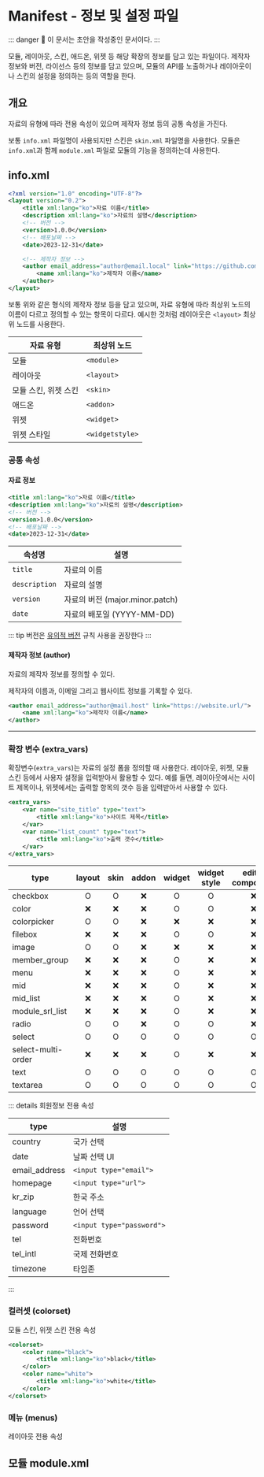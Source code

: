 # Manifest - 정보 및 설정 파일

::: danger
🚧 이 문서는 초안을 작성중인 문서이다.
:::

모듈, 레이아웃, 스킨, 애드온, 위젯 등 해당 확장의 정보를 담고 있는 파일이다. 제작자 정보와 버전, 라이선스 등의 정보를 담고 있으며, 모듈의 API를 노출하거나 레이아웃이나 스킨의 설정을 정의하는 등의 역할을 한다.

## 개요 <Badge type="danger" text="🚧 초안 작성중" />

자료의 유형에 따라 전용 속성이 있으며 제작자 정보 등의 공통 속성을 가진다.

보통 `info.xml` 파일명이 사용되지만 스킨은 `skin.xml` 파일명을 사용한다. 모듈은 `info.xml`과 함께 `module.xml` 파일로 모듈의 기능을 정의하는데 사용한다.

## info.xml

```xml
<?xml version="1.0" encoding="UTF-8"?>
<layout version="0.2">
    <title xml:lang="ko">자료 이름</title>
    <description xml:lang="ko">자료의 설명</description>
    <!-- 버전 -->
    <version>1.0.0</version>
    <!-- 배포날짜 -->
    <date>2023-12-31</date>

    <!-- 제작자 정보 -->
    <author email_address="author@email.local" link="https://github.com/">
        <name xml:lang="ko">제작자 이름</name>
    </author>
</layout>
```

보통 위와 같은 형식의 제작자 정보 등을 담고 있으며, 자료 유형에 따라 최상위 노드의 이름이 다르고 정의할 수 있는 항목이 다르다. 예시한 것처럼 레이아웃은 `<layout>` 최상위 노드를 사용한다.

| 자료 유형            | 최상위 노드     |
| -------------------- | --------------- |
| 모듈                 | `<module>`      |
| 레이아웃             | `<layout>`      |
| 모듈 스킨, 위젯 스킨 | `<skin>`        |
| 애드온               | `<addon>`       |
| 위젯                 | `<widget>`      |
| 위젯 스타일          | `<widgetstyle>` |

### 공통 속성

#### 자료 정보

```xml
<title xml:lang="ko">자료 이름</title>
<description xml:lang="ko">자료의 설명</description>
<!-- 버전 -->
<version>1.0.0</version>
<!-- 배포날짜 -->
<date>2023-12-31</date>
```

| 속성명        | 설명                            |
| ------------- | ------------------------------- |
| `title`       | 자료의 이름                     |
| `description` | 자료의 설명                     |
| `version`     | 자료의 버전 (major.minor.patch) |
| `date`        | 자료의 배포일 (YYYY-MM-DD)      |

::: tip
버전은 [유의적 버전](https://semver.org/lang/ko/) 규칙 사용을 권장한다
:::

#### 제작자 정보 (author)

자료의 제작자 정보를 정의할 수 있다.

제작자의 이름과, 이메일 그리고 웹사이트 정보를 기록할 수 있다.

```xml
<author email_address="author@mail.host" link="https://website.url/">
    <name xml:lang="ko">제작자 이름</name>
</author>
```

---

### 확장 변수 (extra_vars) <Badge type="danger" text="🚧 초안 작성중" />

확장변수(`extra_vars`)는 자료의 설정 폼을 정의할 때 사용한다. 레이아웃, 위젯, 모듈 스킨 등에서 사용자 설정을 입력받아서 활용할 수 있다. 예를 들면, 레이아웃에서는 사이트 제목이나, 위젯에서는 출력할 항목의 갯수 등을 입력받아서 사용할 수 있다.

```xml
<extra_vars>
    <var name="site_title" type="text">
        <title xml:lang="ko">사이트 제목</title>
    </var>
    <var name="list_count" type="text">
        <title xml:lang="ko">출력 갯수</title>
    </var>
</extra_vars>
```

| type               | layout | skin | addon | widget | widget style | editor component |
| ------------------ | :----: | :--: | :---: | :----: | :----------: | :--------------: |
| checkbox           |   O    |  O   |  ❌   |   O    |      O       |        ❌        |
| color              |   ❌   |  ❌  |  ❌   |   O    |      O       |        ❌        |
| colorpicker        |   O    |  O   |  ❌   |   ❌   |      ❌      |        ❌        |
| filebox            |   ❌   |  ❌  |  ❌   |   O    |      O       |        ❌        |
| image              |   O    |  O   |  ❌   |   ❌   |      ❌      |        ❌        |
| member_group       |   ❌   |  ❌  |  ❌   |   O    |      ❌      |        ❌        |
| menu               |   ❌   |  ❌  |  ❌   |   O    |      ❌      |        ❌        |
| mid                |   ❌   |  ❌  |  ❌   |   O    |      ❌      |        ❌        |
| mid_list           |   ❌   |  ❌  |  ❌   |   O    |      ❌      |        ❌        |
| module_srl_list    |   ❌   |  ❌  |  ❌   |   O    |      ❌      |        ❌        |
| radio              |   O    |  O   |  ❌   |   O    |      O       |        ❌        |
| select             |   O    |  O   |   O   |   O    |      O       |        O         |
| select-multi-order |   ❌   |  ❌  |  ❌   |   O    |      ❌      |        ❌        |
| text               |   O    |  O   |   O   |   O    |      O       |        O         |
| textarea           |   O    |  O   |   O   |   O    |      O       |        O         |

::: details 회원정보 전용 속성

| type          | 설명                      |
| ------------- | ------------------------- |
| country       | 국가 선택                 |
| date          | 날짜 선택 UI              |
| email_address | `<input type="email">`    |
| homepage      | `<input type="url">`      |
| kr_zip        | 한국 주소                 |
| language      | 언어 선택                 |
| password      | `<input type="password">` |
| tel           | 전화번호                  |
| tel_intl      | 국제 전화번호             |
| timezone      | 타임존                    |

:::

### 컬러셋 (colorset) <Badge type="tip" text="스킨 전용" /> <Badge type="danger" text="🚧 초안 작성중" />

모듈 스킨, 위젯 스킨 전용 속성

```xml
<colorset>
    <color name="black">
        <title xml:lang="ko">black</title>
    </color>
    <color name="white">
        <title xml:lang="ko">white</title>
    </color>
</colorset>
```

### 메뉴 (menus) <Badge type="tip" text="레이아웃 전용" /> <Badge type="danger" text="🚧 초안 작성중" />

레이아웃 전용 속성

## 모듈 module.xml <Badge type="danger" text="🚧 초안 작성중" />
